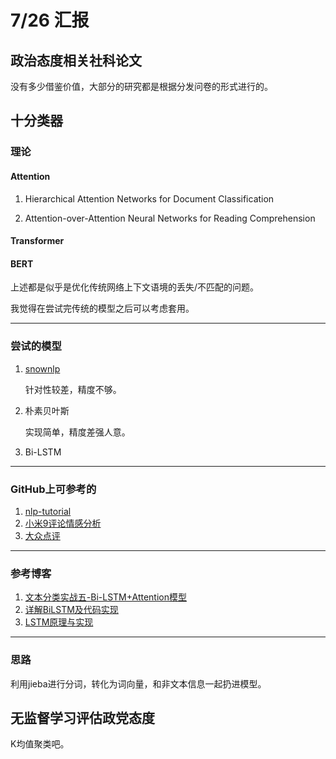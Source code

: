 # 7/26 汇报



## 政治态度相关社科论文

没有多少借鉴价值，大部分的研究都是根据分发问卷的形式进行的。



## 十分类器

### 理论

#### Attention

1. Hierarchical Attention Networks for Document Classification

2. Attention-over-Attention Neural Networks for Reading Comprehension

#### Transformer

#### BERT



上述都是似乎是优化传统网络上下文语境的丢失/不匹配的问题。

我觉得在尝试完传统的模型之后可以考虑套用。

---

### 尝试的模型

1. [snownlp](https://github.com/isnowfy/snownlp)

   针对性较差，精度不够。

2. 朴素贝叶斯

   实现简单，精度差强人意。

3. Bi-LSTM

----

### GitHub上可参考的

1. [nlp-tutorial](https://github.com/graykode/nlp-tutorial)
2. [小米9评论情感分析](https://github.com/ALex-Hwang/Sentimental-Analysis)
3. [大众点评](https://github.com/ALex-Hwang/crawler-analysis/tree/master/中文文本情感分析)

---

### 参考博客

1. [文本分类实战五-Bi-LSTM+Attention模型](https://www.cnblogs.com/jiangxinyang/p/10208227.html)
2. [详解BiLSTM及代码实现](https://zhuanlan.zhihu.com/p/47802053)
3. [LSTM原理与实现](https://blog.csdn.net/weixin_44162104/article/details/88660003)

---

### 思路

利用jieba进行分词，转化为词向量，和非文本信息一起扔进模型。



## 无监督学习评估政党态度

K均值聚类吧。

